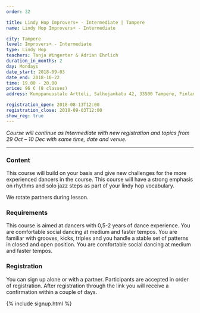 ```yaml
---
order: 32

title: Lindy Hop Improvers+ - Intermediate | Tampere
name: Lindy Hop Improvers+ - Intermediate

city: Tampere
level: Improvers+ - Intermediate
type: Lindy Hop
teachers: Tanja Wingerter & Adrian Ehrlich 
duration_in_months: 2
day: Mondays
date_start: 2018-09-03
date_end: 2018-10-22
time: 19.00 - 20.00
price: 96 € (8 classes)
address: Kumppanuustalo Artteli, Salhojankatu 42, 33500 Tampere, Finland

registration_open: 2018-08-13T12:00
registration_close: 2018-09-03T12:00
show_reg: true
---
```


_Course will continue as Intermediate with new registration and topics from 29 Oct – 10 Dec with same time, date and venue._

---

### Content
This course will build on your basis and give new challenges for the more experienced dancers in the course. This course will have a strong emphasis on rhythms and solo jazz steps as part of your lindy hop vocabulary.

We rotate partners during lesson.

### Requirements
This course is aimed at dancers with 0,5-2 years of dance experience. You are comfortable social dancing at medium and faster tempos.  You are familiar with grooves, kicks, triples and you handle a stable set of patterns in closed and open position. You are comfortable social dancing at medium and faster tempos. 

### Registration
You can sign up alone or with a partner. Participants are accepted in order of registration. After registration through the link you will receive a confirmation within a couple of days.

{% include signup.html %}

